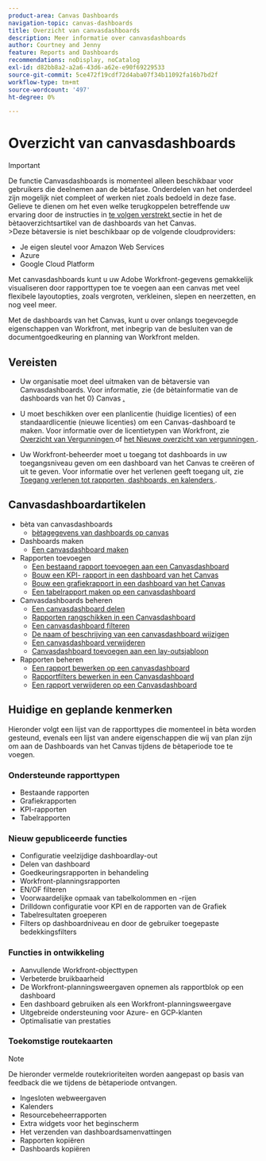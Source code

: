 ```yaml
---
product-area: Canvas Dashboards
navigation-topic: canvas-dashboards
title: Overzicht van canvasdashboards
description: Meer informatie over canvasdashboards
author: Courtney and Jenny
feature: Reports and Dashboards
recommendations: noDisplay, noCatalog
exl-id: d82bb8a2-a2a6-43d6-a62e-e90f69229533
source-git-commit: 5ce472f19cdf72d4aba07f34b11092fa16b7bd2f
workflow-type: tm+mt
source-wordcount: '497'
ht-degree: 0%

---
```


# Overzicht van canvasdashboards

>[!IMPORTANT]
>
>De functie Canvasdashboards is momenteel alleen beschikbaar voor gebruikers die deelnemen aan de bètafase. Onderdelen van het onderdeel zijn mogelijk niet compleet of werken niet zoals bedoeld in deze fase. Gelieve te dienen om het even welke terugkoppelen betreffende uw ervaring door de instructies in [ te volgen verstrekt ](/help/quicksilver/product-announcements/betas/canvas-dashboards-beta/canvas-dashboards-beta-information.md#provide-feedback) sectie in het de bètaoverzichtsartikel van de dashboards van het Canvas.<br>
>&#x200B;>Deze bètaversie is niet beschikbaar op de volgende cloudproviders:
>
>* Je eigen sleutel voor Amazon Web Services
>* Azure
>* Google Cloud Platform

Met canvasdashboards kunt u uw Adobe Workfront-gegevens gemakkelijk visualiseren door rapporttypen toe te voegen aan een canvas met veel flexibele layoutopties, zoals vergroten, verkleinen, slepen en neerzetten, en nog veel meer.

Met de dashboards van het Canvas, kunt u over onlangs toegevoegde eigenschappen van Workfront, met inbegrip van de besluiten van de documentgoedkeuring en planning van Workfront melden.


## Vereisten

* Uw organisatie moet deel uitmaken van de bètaversie van Canvasdashboards. Voor informatie, zie {de bètainformatie van de dashboards van het 0} Canvas [.](/help/quicksilver/product-announcements/betas/canvas-dashboards-beta/canvas-dashboards-beta-information.md)

* U moet beschikken over een planlicentie (huidige licenties) of een standaardlicentie (nieuwe licenties) om een Canvas-dashboard te maken. Voor informatie over de licentietypen van Workfront, zie [ Overzicht van Vergunningen ](/help/quicksilver/administration-and-setup/add-users/access-levels-and-object-permissions/wf-licenses.md) of [ het Nieuwe overzicht van vergunningen ](/help/quicksilver/administration-and-setup/add-users/how-access-levels-work/licenses-overview.md).

* Uw Workfront-beheerder moet u toegang tot dashboards in uw toegangsniveau geven om een dashboard van het Canvas te creëren of uit te geven. Voor informatie over het verlenen geeft toegang uit, zie [ Toegang verlenen tot rapporten, dashboards, en kalenders ](/help/quicksilver/administration-and-setup/add-users/configure-and-grant-access/grant-access-reports-dashboards-calendars.md).

## Canvasdashboardartikelen

* bèta van canvasdashboards
   * [bètagegevens van dashboards op canvas](/help/quicksilver/product-announcements/betas/canvas-dashboards-beta/canvas-dashboards-beta-information.md)
* Dashboards maken
   * [Een canvasdashboard maken](/help/quicksilver/reports-and-dashboards/canvas-dashboards/create-dashboards/create-dashboards.md)
* Rapporten toevoegen
   * [Een bestaand rapport toevoegen aan een Canvasdashboard](/help/quicksilver/reports-and-dashboards/canvas-dashboards/add-reports/add-existing-report.md)
   * [Bouw een KPI- rapport in een dashboard van het Canvas](/help/quicksilver/reports-and-dashboards/canvas-dashboards/add-reports/build-kpi-report.md)
   * [Bouw een grafiekrapport in een dashboard van het Canvas](/help/quicksilver/reports-and-dashboards/canvas-dashboards/add-reports/build-chart-report.md)
   * [Een tabelrapport maken op een canvasdashboard](/help/quicksilver/reports-and-dashboards/canvas-dashboards/add-reports/build-table-report.md)
* Canvasdashboards beheren
   * [Een canvasdashboard delen](/help/quicksilver/reports-and-dashboards/canvas-dashboards/manage-canvas-dashboards/share-canvas-dashboard.md)
   * [Rapporten rangschikken in een Canvasdashboard](/help/quicksilver/reports-and-dashboards/canvas-dashboards/manage-canvas-dashboards/arrange-reports-in-dashboard.md)
   * [Een canvasdashboard filteren](/help/quicksilver/reports-and-dashboards/canvas-dashboards/manage-canvas-dashboards/filter-canvas-dashboard.md)
   * [De naam of beschrijving van een canvasdashboard wijzigen](/help/quicksilver/reports-and-dashboards/canvas-dashboards/manage-canvas-dashboards/change-name-or-description-of-dashboard.md)
   * [Een canvasdashboard verwijderen](/help/quicksilver/reports-and-dashboards/canvas-dashboards/manage-canvas-dashboards/delete-a-canvas-dashboard.md)
   * [Canvasdashboard toevoegen aan een lay-outsjabloon](/help/quicksilver/reports-and-dashboards/canvas-dashboards/manage-canvas-dashboards/add-dashboard-to-layout-template.md)
* Rapporten beheren
   * [Een rapport bewerken op een canvasdashboard](/help/quicksilver/reports-and-dashboards/canvas-dashboards/manage-reports/edit-a-report.md)
   * [Rapportfilters bewerken in een Canvasdashboard](/help/quicksilver/reports-and-dashboards/canvas-dashboards/manage-reports/edit-report-filters.md)
   * [Een rapport verwijderen op een Canvasdashboard](/help/quicksilver/reports-and-dashboards/canvas-dashboards/manage-reports/delete-a-report.md)

## Huidige en geplande kenmerken

Hieronder volgt een lijst van de rapporttypes die momenteel in bèta worden gesteund, evenals een lijst van andere eigenschappen die wij van plan zijn om aan de Dashboards van het Canvas tijdens de bètaperiode toe te voegen.

### Ondersteunde rapporttypen

* Bestaande rapporten
* Grafiekrapporten
* KPI-rapporten
* Tabelrapporten

### Nieuw gepubliceerde functies

* Configuratie veelzijdige dashboardlay-out
* Delen van dashboard
* Goedkeuringsrapporten in behandeling
* Workfront-planningsrapporten
* EN/OF filteren
* Voorwaardelijke opmaak van tabelkolommen en -rijen
* Drilldown configuratie voor KPI en de rapporten van de Grafiek
* Tabelresultaten groeperen
* Filters op dashboardniveau en door de gebruiker toegepaste bedekkingsfilters


### Functies in ontwikkeling

* Aanvullende Workfront-objecttypen
* Verbeterde bruikbaarheid
* De Workfront-planningsweergaven opnemen als rapportblok op een dashboard
* Een dashboard gebruiken als een Workfront-planningsweergave
* Uitgebreide ondersteuning voor Azure- en GCP-klanten
* Optimalisatie van prestaties

### Toekomstige routekaarten

>[!NOTE]
>
>De hieronder vermelde routekrioriteiten worden aangepast op basis van feedback die we tijdens de bètaperiode ontvangen.

* Ingesloten webweergaven
* Kalenders
* Resourcebeheerrapporten
* Extra widgets voor het beginscherm
* Het verzenden van dashboardsamenvattingen
* Rapporten kopiëren
* Dashboards kopiëren


